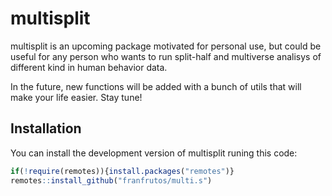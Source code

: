 
# multisplit

<!-- badges: start -->
<!-- badges: end -->

multisplit is an upcoming package motivated for personal use, but could be useful for any person who wants to run split-half and multiverse analisys of different kind in human behavior data. 

In the future, new functions will be added with a bunch of utils that will make your life easier. Stay tune!


## Installation

You can install the development version of multisplit runing this code:

``` r
if(!require(remotes)){install.packages("remotes")}
remotes::install_github("franfrutos/multi.s")
```
